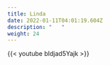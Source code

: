 ```yaml
---
title: Linda
date: 2022-01-11T04:01:19.604Z
description: "   "
weight: 24
---
```

{{< youtube bIdjad5Yajk >}}